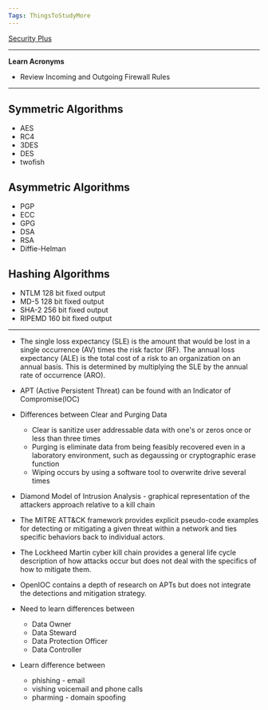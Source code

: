 ```yaml
---
Tags: ThingsToStudyMore
---
```


[Security Plus](../SecurityPlus/SecurityPlus.md)

---
**Learn Acronyms**
- Review Incoming and Outgoing Firewall Rules
---
## Symmetric Algorithms
- AES
- RC4
- 3DES
- DES
- twofish

## Asymmetric Algorithms
- PGP
- ECC
- GPG
- DSA
- RSA
- Diffie-Helman

## Hashing Algorithms
- NTLM 128 bit fixed output 
- MD-5 128 bit fixed output
- SHA-2 256 bit fixed output 
- RIPEMD 160 bit fixed output 



---
- The single loss expectancy (SLE) is the amount that would be lost in a single occurrence (AV) times the risk factor (RF). The annual loss expectancy (ALE) is the total cost of a risk to an organization on an annual basis. This is determined by multiplying the SLE by the annual rate of occurrence (ARO).
- APT (Active Persistent Threat) can be  found with an Indicator of Compromise(IOC)
- Differences between Clear and Purging Data
	- Clear is sanitize user addressable data with one's or zeros once or less than three times
	- Purging is eliminate data from being feasibly recovered even in a laboratory environment, such as degaussing or cryptographic erase function
	- Wiping occurs by using a software tool to overwrite drive several times
- Diamond Model of Intrusion Analysis - graphical representation of the attackers approach relative to a kill chain 
- The MITRE ATT&CK framework provides explicit pseudo-code examples for detecting or mitigating a given threat within a network and ties specific behaviors back to individual actors. 
- The Lockheed Martin cyber kill chain provides a general life cycle description of how attacks occur but does not deal with the specifics of how to mitigate them. 
- OpenIOC contains a depth of research on APTs but does not integrate the detections and mitigation strategy.


- Need to learn differences between
	- Data Owner
	- Data Steward
	- Data Protection Officer
	- Data Controller

- Learn difference between
	- phishing - email
	- vishing voicemail and phone calls
	- pharming - domain spoofing




































